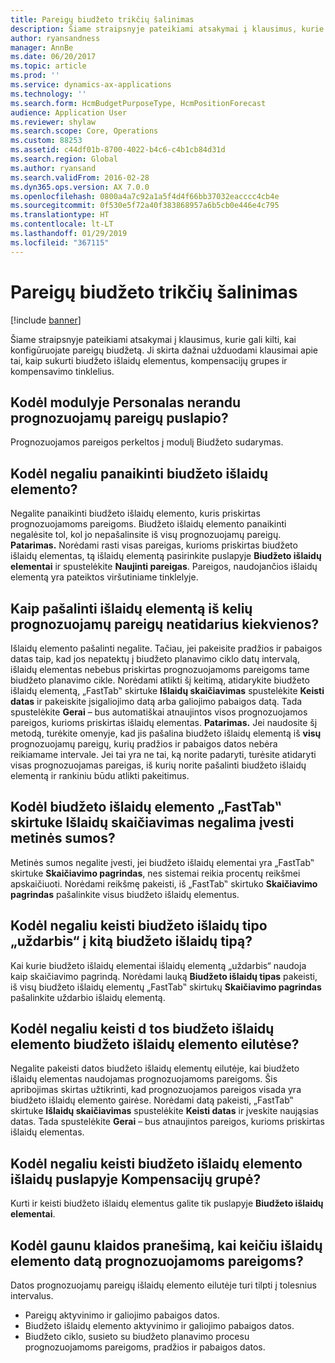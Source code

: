 ```yaml
---
title: Pareigų biudžeto trikčių šalinimas
description: Šiame straipsnyje pateikiami atsakymai į klausimus, kurie gali kilti, kai konfigūruojate pareigų biudžetą. Ji skirta dažnai užduodami klausimai apie tai, kaip sukurti biudžeto išlaidų elementus, kompensacijų grupes ir kompensavimo tinklelius.
author: ryansandness
manager: AnnBe
ms.date: 06/20/2017
ms.topic: article
ms.prod: ''
ms.service: dynamics-ax-applications
ms.technology: ''
ms.search.form: HcmBudgetPurposeType, HcmPositionForecast
audience: Application User
ms.reviewer: shylaw
ms.search.scope: Core, Operations
ms.custom: 88253
ms.assetid: c44df01b-8700-4022-b4c6-c4b1cb84d31d
ms.search.region: Global
ms.author: ryansand
ms.search.validFrom: 2016-02-28
ms.dyn365.ops.version: AX 7.0.0
ms.openlocfilehash: 0800a4a7c92a1a5f4d4f66bb37032eacccc4cb4e
ms.sourcegitcommit: 0f530e5f72a40f383868957a6b5cb0e446e4c795
ms.translationtype: HT
ms.contentlocale: lt-LT
ms.lasthandoff: 01/29/2019
ms.locfileid: "367115"
---
```

# <a name="position-budgeting-troubleshooting"></a>Pareigų biudžeto trikčių šalinimas

[!include [banner](../includes/banner.md)]

Šiame straipsnyje pateikiami atsakymai į klausimus, kurie gali kilti, kai konfigūruojate pareigų biudžetą. Ji skirta dažnai užduodami klausimai apie tai, kaip sukurti biudžeto išlaidų elementus, kompensacijų grupes ir kompensavimo tinklelius. 

<a name="why-cant-i-find-the-forecast-position-page-in-human-resources"></a>Kodėl modulyje Personalas nerandu prognozuojamų pareigų puslapio?
---------------------------------------------------------------

Prognozuojamos pareigos perkeltos į modulį Biudžeto sudarymas.

## <a name="why-cant-i-delete-a-budget-cost-element"></a>Kodėl negaliu panaikinti biudžeto išlaidų elemento?
Negalite panaikinti biudžeto išlaidų elemento, kuris priskirtas prognozuojamoms pareigoms. Biudžeto išlaidų elemento panaikinti negalėsite tol, kol jo nepašalinsite iš visų prognozuojamų pareigų. **Patarimas.** Norėdami rasti visas pareigas, kurioms priskirtas biudžeto išlaidų elementas, tą išlaidų elementą pasirinkite puslapyje **Biudžeto išlaidų elementai** ir spustelėkite **Naujinti pareigas**. Pareigos, naudojančios išlaidų elementą yra pateiktos viršutiniame tinklelyje.

## <a name="how-can-i-remove-a-cost-element-from-multiple-forecast-positions-without-opening-each-one"></a>Kaip pašalinti išlaidų elementą iš kelių prognozuojamų pareigų neatidarius kiekvienos?
Išlaidų elemento pašalinti negalite. Tačiau, jei pakeisite pradžios ir pabaigos datas taip, kad jos nepatektų į biudžeto planavimo ciklo datų intervalą, išlaidų elementas nebebus priskirtas prognozuojamoms pareigoms tame biudžeto planavimo cikle. Norėdami atlikti šį keitimą, atidarykite biudžeto išlaidų elementą, „FastTab‟ skirtuke **Išlaidų skaičiavimas** spustelėkite **Keisti datas** ir pakeiskite įsigaliojimo datą arba galiojimo pabaigos datą. Tada spustelėkite **Gerai** – bus automatiškai atnaujintos visos prognozuojamos pareigos, kurioms priskirtas išlaidų elementas. **Patarimas.** Jei naudosite šį metodą, turėkite omenyje, kad jis pašalina biudžeto išlaidų elementą iš **visų** prognozuojamų pareigų, kurių pradžios ir pabaigos datos nebėra reikiamame intervale. Jei tai yra ne tai, ką norite padaryti, turėsite atidaryti visas prognozuojamas pareigas, iš kurių norite pašalinti biudžeto išlaidų elementą ir rankiniu būdu atlikti pakeitimus.

## <a name="why-cant-i-enter-an-annual-amount-on-the-cost-calculation-fasttab-for-the-budget-cost-element"></a>Kodėl biudžeto išlaidų elemento „FastTab‟ skirtuke Išlaidų skaičiavimas negalima įvesti metinės sumos?
Metinės sumos negalite įvesti, jei biudžeto išlaidų elementai yra „FastTab‟ skirtuke **Skaičiavimo pagrindas**, nes sistemai reikia procentų reikšmei apskaičiuoti. Norėdami reikšmę pakeisti, iš „FastTab‟ skirtuko **Skaičiavimo pagrindas** pašalinkite visus biudžeto išlaidų elementus.

## <a name="why-cant-i-change-the-budget-cost-type-from-earning-to-another-budget-cost-type"></a>Kodėl negaliu keisti biudžeto išlaidų tipo „uždarbis“ į kitą biudžeto išlaidų tipą?
Kai kurie biudžeto išlaidų elementai išlaidų elementą „uždarbis“ naudoja kaip skaičiavimo pagrindą. Norėdami lauką **Biudžeto išlaidų tipas** pakeisti, iš visų biudžeto išlaidų elementų „FastTab‟ skirtukų **Skaičiavimo pagrindas** pašalinkite uždarbio išlaidų elementą.

## <a name="why-cant-i-change-the-date-on-budget-cost-element-lines-for-a-budget-cost-element"></a>Kodėl negaliu keisti d tos biudžeto išlaidų elemento biudžeto išlaidų elemento eilutėse?
Negalite pakeisti datos biudžeto išlaidų elementų eilutėje, kai biudžeto išlaidų elementas naudojamas prognozuojamoms pareigoms. Šis apribojimas skirtas užtikrinti, kad prognozuojamos pareigos visada yra biudžeto išlaidų elemento gairėse. Norėdami datą pakeisti, „FastTab‟ skirtuke **Išlaidų skaičiavimas** spustelėkite **Keisti datas** ir įveskite naująsias datas. Tada spustelėkite **Gerai** – bus atnaujintos pareigos, kurioms priskirtas išlaidų elementas.

## <a name="why-cant-i-change-the-costs-for-a-budget-cost-element-on-the-compensation-group-page"></a>Kodėl negaliu keisti biudžeto išlaidų elemento išlaidų puslapyje Kompensacijų grupė?
Kurti ir keisti biudžeto išlaidų elementus galite tik puslapyje **Biudžeto išlaidų elementai**.

## <a name="why-do-i-receive-an-error-message-when-i-change-the-dates-for-a-cost-element-on-a-forecast-position"></a>Kodėl gaunu klaidos pranešimą, kai keičiu išlaidų elemento datą prognozuojamoms pareigoms?
Datos prognozuojamų pareigų išlaidų elemento eilutėje turi tilpti į tolesnius intervalus.

-   Pareigų aktyvinimo ir galiojimo pabaigos datos.
-   Biudžeto išlaidų elemento aktyvinimo ir galiojimo pabaigos datos.
-   Biudžeto ciklo, susieto su biudžeto planavimo procesu prognozuojamoms pareigoms, pradžios ir pabaigos datos.




